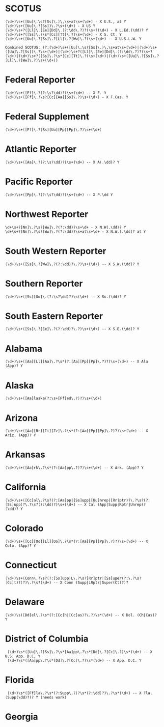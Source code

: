 # SCOTUS
    (\d+)\s+([Uu]\.\s?[Ss]\.)\,\s+at\s+(\d+) - X U.S., at Y
    (\d+)\s+([Uu]\.?[Ss])\.?\s+(\d+) - X US Y
    (\d+)\s+?([Ll]\.[Ee][Dd]\.(?:\dd\.?)?)\s+?(\d+) - X L.Ed.(\dd)? Y
    (\d+)\s+?([Ss]\.?\s*[Cc][Tt]\.?)\s+(\d+) - X S. Ct. Y
    (\d+)\s+([Uu]\.?[Ss]\.?[Ll]\.?[Ww]\.?)\s+(\d+) -- X U.S.L.W. Y

    Combined SCOTUS: (?:(\d+)\s+([Uu]\.\s?[Ss]\.)\,\s+at\s+(\d+)|(\d+)\s+([Uu]\.?[Ss])\.?\s+(\d+)|(\d+)\s+?([Ll]\.[Ee][Dd]\.(?:\dd\.?)?)\s+?(\d+)|(\d+)\s+?([Ss]\.?\s*[Cc][Tt]\.?)\s+(\d+)|(\d+)\s+([Uu]\.?[Ss]\.?[Ll]\.?[Ww]\.?)\s+(\d+))

# Federal Reporter
    (\d+)\s+([Ff]\.?(?:\s?\dd)?)\s+(\d+) -- X F. Y
    (\d+)\s+([Ff]\.?\s?[Cc][Aa][Ss]\.?)\s+(\d+) - X F.Cas. Y

# Federal Supplement
    (\d+)\s+([Ff]\.?[Ss][Uu][Pp][Pp]\.?)\s+(\d+)

# Atlantic Reporter
    (\d+)\s+([Aa]\.?(?:\s?\dd)?)\s+(\d+) -- X A(.\dd)? Y

# Pacific Reporter
    (\d+)\s+([Pp]\.?(?:\s?\dd)?)\s+(\d+) -- X P.\dd Y

# Northwest Reporter
    \d+\s+?[Nn]\.?\s?[Ww]\.?(?:\dd)?\s+\d+ - X N.W(.\dd)? Y
    \d+\s+?[Nn]\.?\s?[Ww]\.?(?:\dd)?\s+at\s+\d+ - X N.W.(.\dd)? at Y

# South Western Reporter
    (\d+)\s+([Ss]\.?[Ww]\.?(?:\dd)?\.?)\s+(\d+) -- X S.W.(\dd)? Y

# Southern Reporter
    (\d+)\s+([Ss][Oo]\.(?:\s?\dd)?)\s(\d+) -- X So.(\dd)? Y

# South Eastern Reporter
    (\d+)\s+([Ss]\.?[Ee]\.?(?:\dd)?\.?)\s+(\d+) -- X S.E.(\dd)? Y

# Alabama
    (\d+)\s+([Aa][Ll][Aa]\.?\s*(?:[Aa][Pp][Pp]\.?)?)\s+(\d+) -- X Ala (App)? Y

# Alaska
    (\d+)\s+([Aa]laska(?:\s+[Ff]ed\.?)?)\s+(\d+)

# Arizona
    (\d+)\s+([Aa][Rr][Ii][Zz]\.?\s*(?:[Aa][Pp][Pp]\.?)?)\s+(\d+) -- X Ariz. (App)? Y

# Arkansas
    (\d+)\s+([Aa]rk\.?\s*(?:[Aa]pp\.?)?)\s+(\d+) -- X Ark. (App)? Y

# California
    (\d+)\s+([Cc]al\.?\s?(?:[Aa]pp|[Ss]upp|[Uu]nrep|[Rr]ptr)?\.?\s?(?:[Ss]upp)?\.?\s?(?:\dd)?)\s+(\d+) -- X Cal (App|Supp|Rptr|Unrep)? (\dd)? Y

# Colorado
    (\d+)\s+([Cc][Oo][Ll][Oo]\.?\s*(?:[Aa][Pp][Pp]\.?)?)\s+(\d+) -- X Colo. (App)? Y

# Connecticut
    (\d+)\s+(Conn\.?\s?(?:[Ss]upp|L\.?\s?[Rr]ptr|[Ss]uper(?:\.?\s?[Cc]t)?)?)\.?\s?(\d+) -- X Conn (Supp|LRptr|Super(Ct)?)?

# Delaware
    (\d+)\s([Dd]el\.?\s*(?:[Cc]h|[Cc]as)?\.?)\s*(\d+) -- X Del. (Ch|Cas)? Y

 # District of Columbia
     (\d+)\s*([Uu]\.?[Ss]\.?\s*[Aa]pp\.?\s*[Dd]\.?[Cc]\.?)\s*(\d+) -- X U.S. App. D.C. Y
     (\d+)\s*([Aa]pp\.?\s*[Dd]\.?[Cc]\.?)\s*(\d+) -- X App. D.C. Y

 # Florida
     (\d+)\s*([Ff]la\.?\s*(?:Supp\.?)?\s*(?:\dd)?)\.?\s*(\d+) -- X Fla. (Supp(\dd)?)? Y (needs work)

 # Georgia